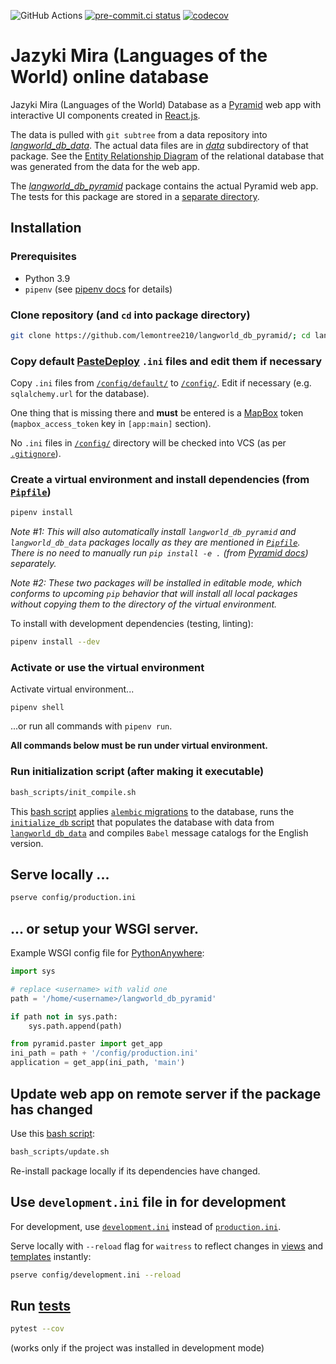 ![GitHub Actions](https://github.com/lemontree210/langworld_db_pyramid/actions/workflows/pytest.yml/badge.svg)
[![pre-commit.ci status](https://results.pre-commit.ci/badge/github/lemontree210/langworld_db_pyramid/master.svg)](https://results.pre-commit.ci/latest/github/lemontree210/langworld_db_pyramid/master)
[![codecov](https://codecov.io/gh/Jazyki-Mira/langworld_db_pyramid/graph/badge.svg?token=WUYWPQ6CJ6)](https://codecov.io/gh/Jazyki-Mira/langworld_db_pyramid)

# Jazyki Mira (Languages of the World) online database

Jazyki Mira (Languages of the World) Database as a [Pyramid](https://trypyramid.com/) web app
with interactive UI components created in [React.js](https://reactjs.org/).

The data is pulled with `git subtree` from a
data repository into [*langworld_db_data*](langworld_db_data). The actual data files are in [*data*](langworld_db_data/data) subdirectory of that package.
See the [Entity Relationship Diagram](langworld_db_pyramid/dbutils/erd.png) of the relational database that was generated from the data for the web app.

The [*langworld_db_pyramid*](langworld_db_pyramid)
package contains the actual Pyramid web app. The tests
for this package are stored in a [separate directory](tests).

## Installation

### Prerequisites
- Python 3.9
- `pipenv` (see [pipenv docs](https://pipenv-fork.readthedocs.io/en/latest/install.html#installing-pipenv) for details)

### Clone repository (and `cd` into package directory)

```bash
git clone https://github.com/lemontree210/langworld_db_pyramid/; cd langworld_db_pyramid
```

### Copy default [PasteDeploy](https://pastedeploy.readthedocs.io/en/latest/index.html) `.ini` files and edit them if necessary

Copy `.ini` files from [`/config/default/`](config/default) to [`/config/`](config). Edit if necessary (e.g. `sqlalchemy.url` for the database). 

One thing that is missing there and **must** be entered is a [MapBox](https://www.mapbox.com/) token 
(`mapbox_access_token` key in `[app:main]` section).

No `.ini` files in [`/config/`](config) directory will be checked into VCS
(as per [`.gitignore`](.gitignore)).

### Create a virtual environment and install dependencies (from [`Pipfile`](Pipfile))

```bash
pipenv install
```

_Note #1: This will also automatically install `langworld_db_pyramid`  and `langworld_db_data` packages locally as they are mentioned in [`Pipfile`](Pipfile). 
There is no need to manually run `pip install -e .` (from [Pyramid docs](https://docs.pylonsproject.org/projects/pyramid/en/2.0-branch/narr/project.html#installing-your-newly-created-project-for-development)) separately._ 

_Note #2: These two packages will be installed in editable mode, which conforms to upcoming `pip` behavior that will install all local packages without copying them to the directory of the virtual environment._

To install with development dependencies (testing, linting):

```bash
pipenv install --dev
```

### Activate or use the virtual environment

Activate virtual environment...

```
pipenv shell
```

...or run all commands with `pipenv run`.


**All commands below must be run under virtual environment.**

### Run initialization script (after making it executable) 

```bash
bash_scripts/init_compile.sh
```

This [bash script](bash_scripts) applies [`alembic` migrations](langworld_db_pyramid/alembic/versions) to the database, runs the [`initialize_db` script](langworld_db_pyramid/scripts/initialize_db.py) that populates the database with data from [`langworld_db_data`](langworld_db_data) and compiles `Babel` message catalogs for the English version.

## Serve locally ...
```bash
pserve config/production.ini
```

## ... or setup your WSGI server.

Example WSGI config file for [PythonAnywhere](https://www.pythonanywhere.com):

```py
import sys

# replace <username> with valid one
path = '/home/<username>/langworld_db_pyramid'

if path not in sys.path:
    sys.path.append(path)

from pyramid.paster import get_app
ini_path = path + '/config/production.ini'
application = get_app(ini_path, 'main')
```

## Update web app on remote server if the package has changed

Use this [bash script](bash_scripts): 

```bash
bash_scripts/update.sh
```

Re-install package locally if its dependencies have changed.

## Use `development.ini` file in for development

For development, use [`development.ini`](config/development.ini) instead of [`production.ini`](config/production.ini).

Serve locally with `--reload` flag for `waitress` to reflect changes in [views](langworld_db_pyramid/views) and [templates](langworld_db_pyramid/templates) instantly:

```bash
pserve config/development.ini --reload
```

## Run [tests](tests)

```bash
pytest --cov
```
(works only if the project was installed in development mode)
